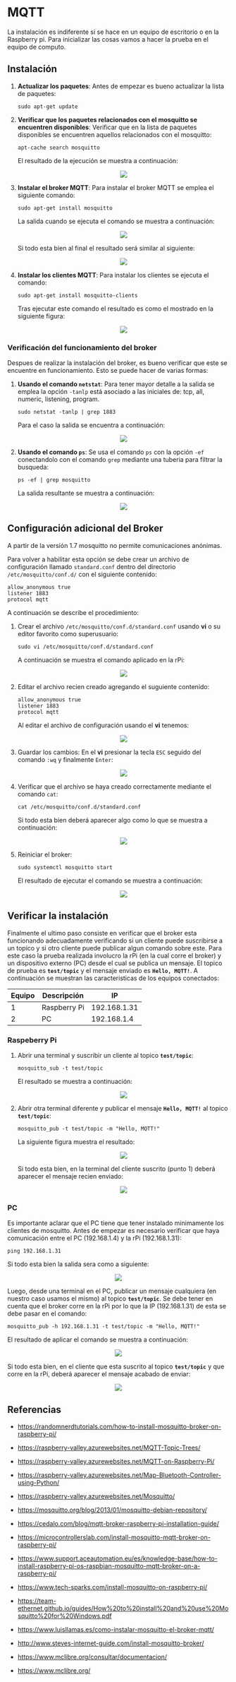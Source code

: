 # MQTT

La instalación es indiferente si se hace en un equipo de escritorio o en la Raspberry pi. Para inicializar las cosas vamos a hacer la prueba en el equipo de computo.

## Instalación

1. **Actualizar los paquetes**: Antes de empezar es bueno actualizar la lista de paquetes:
   
   ```
   sudo apt-get update
   ```

2. **Verificar que los paquetes relacionados con el mosquitto se encuentren disponibles**: Verificar que en la lista de paquetes disponibles se encuentren aquellos relacionados con el mosquitto:

   ```
   apt-cache search mosquitto
   ```

   El resultado de la ejecución se muestra a continuación:

   <p align = "center">
   <img src = "mqtt-1.png">
   </p> 

3. **Instalar el broker MQTT**: Para instalar el broker MQTT se emplea el siguiente comando:
   
   ```
   sudo apt-get install mosquitto
   ```
   
   La salida cuando se ejecuta el comando se muestra a continuación:

   <p align = "center">
   <img src = "mqtt-2.png">
   </p> 

   Si todo esta bien al final el resultado será similar al siguiente:

   <p align = "center">
   <img src = "mqtt-3.png">
   </p> 


4. **Instalar los clientes MQTT**: Para instalar los clientes se ejecuta el comando:
   
   ```
   sudo apt-get install mosquitto-clients
   ```

   Tras ejecutar este comando el resultado es como el mostrado en la siguiente figura:

   <p align = "center">
   <img src = "mqtt-3.png">
   </p> 


### Verificación del funcionamiento del broker

Despues de realizar la instalación del broker, es bueno verificar que este se encuentre en funcionamiento. Esto se puede hacer de varias formas:
1. **Usando el comando `netstat`**: Para tener mayor detalle a la salida se emplea la opción `-tanlp` está asociado a las iniciales de: tcp, all, numeric, listening, program.
   
   ```
   sudo netstat -tanlp | grep 1883
   ```
   
   Para el caso la salida se encuentra a continuación:

   <p align = "center">
   <img src = "mqtt-5.png">
   </p> 

2. **Usando el comando `ps`**: Se usa el comando `ps` con la opción `-ef` conectandolo con el comando `grep` mediante una tuberia para filtrar la busqueda:
   
   ```
   ps -ef | grep mosquitto
   ```
   
   La salida resultante se muestra a continuación:

   <p align = "center">
   <img src = "mqtt-6.png">
   </p> 

## Configuración adicional del Broker

A partir de la versión 1.7 mosquitto no permite comunicaciones anónimas. 

Para volver a habilitar esta opción se debe crear un archivo de configuración llamado `standard.conf` dentro del directorio `/etc/mosquitto/conf.d/` con el siguiente contenido:

```
allow_anonymous true
listener 1883
protocol mqtt
```

A continuación se describe el procedimiento:
1. Crear el archivo `/etc/mosquitto/conf.d/standard.conf` usando **vi** o su editor favorito como superusuario:
   
   ```
   sudo vi /etc/mosquitto/conf.d/standard.conf
   ```
   
   A continuación se muestra el comando aplicado en la rPi:

   <p align = "center">
   <img src = "mqtt-7a.png">
   </p> 

2. Editar el archivo recien creado agregando el suguiente contenido:
   
   ```
   allow_anonymous true
   listener 1883
   protocol mqtt
   ```

   Al editar el archivo de configuración usando el **vi** tenemos:

   <p align = "center">
   <img src = "mqtt-7b.png">
   </p> 

3. Guardar los cambios: En el **vi** presionar la tecla `ESC` seguido del comando `:wq` y finalmente `Enter`: 
   
   <p align = "center">
   <img src = "mqtt-7c.png">
   </p> 

4. Verificar que el archivo se haya creado correctamente mediante el comando `cat`: 

   ```
   cat /etc/mosquitto/conf.d/standard.conf
   ```
   
   Si todo esta bien deberá aparecer algo como lo que se muestra a continuación:

   <p align = "center">
   <img src = "mqtt-7d.png">
   </p> 

5. Reiniciar el broker:

   ```
   sudo systemctl mosquitto start
   ```

   El resultado de ejecutar el comando se muestra a continuación:

   <p align = "center">
   <img src = "mqtt-7e.png">
   </p> 


## Verificar la instalación

Finalmente el ultimo paso consiste en verificar que el broker esta funcionando adecuadamente verificando si un cliente puede suscribirse a un topico y si otro cliente puede publicar algun comando sobre este. Para este caso la prueba realizada involucro la rPi (en la cual corre el broker) y un dispositivo externo (PC) desde el cual se publica un mensaje. El topico de prueba es **`test/topic`** y el mensaje enviado es **`Hello, MQTT!`**. A continuación se muestran las caracteristicas de los equipos conectados:

|Equipo|Descripción|IP|
|--|--|--|
|1|Raspberry Pi|192.168.1.31|
|2|PC| 192.168.1.4|

### Raspeberry Pi

1. Abrir una terminal y suscribir un cliente al topico **`test/topic`**:
   
   ```
   mosquitto_sub -t test/topic
   ```

   El resultado se muestra a continuación:

   <p align = "center">
   <img src = "mqtt-8a.png">
   </p> 


2. Abrir otra terminal diferente y publicar el mensaje **`Hello, MQTT!`** al topico **`test/topic`**:
   
   ```
   mosquitto_pub -t test/topic -m "Hello, MQTT!"
   ```
   
   La siguiente figura muestra el resultado:

   <p align = "center">
   <img src = "mqtt-8b.png">
   </p> 

   Si todo esta bien, en la terminal del cliente suscrito (punto 1) deberá aparecer el mensaje recien enviado:

   <p align = "center">
   <img src = "mqtt-8c.png">
   </p> 


### PC

Es importante aclarar que el PC tiene que tener instalado minimamente los clientes de mosquitto. Antes de empezar es necesario verificar que haya comunicación entre el PC (192.168.1.4) y la rPi (192.168.1.31):

```
ping 192.168.1.31
```

Si todo esta bien la salida sera como a siguiente:

   <p align = "center">
   <img src = "test_ping.png">
   </p> 

Luego, desde una terminal en el PC, publicar un mensaje cualquiera (en nuestro caso usamos el mismo) al topico **`test/topic`**. Se debe tener en cuenta que el broker corre en la rPi por lo que la IP (192.168.1.31) de esta se debe pasar en el comando:


```
mosquitto_pub -h 192.168.1.31 -t test/topic -m "Hello, MQTT!"
```

El resultado de aplicar el comando se muestra a continuación:

<p align = "center">
<img src = "mqtt-8d.png">
</p> 

Si todo esta bien, en el cliente que esta suscrito al topico **`test/topic`** y que corre en la rPi, deberá aparecer el mensaje acabado de enviar:

<p align = "center">
<img src = "mqtt-8e.png">
</p> 

## Referencias

* https://randomnerdtutorials.com/how-to-install-mosquitto-broker-on-raspberry-pi/
* https://raspberry-valley.azurewebsites.net/MQTT-Topic-Trees/
* https://raspberry-valley.azurewebsites.net/MQTT-on-Raspberry-Pi/
* https://raspberry-valley.azurewebsites.net/Map-Bluetooth-Controller-using-Python/
* https://raspberry-valley.azurewebsites.net/Mosquitto/
* https://mosquitto.org/blog/2013/01/mosquitto-debian-repository/
  
* https://cedalo.com/blog/mqtt-broker-raspberry-pi-installation-guide/
* https://microcontrollerslab.com/install-mosquitto-mqtt-broker-on-raspberry-pi/
* https://www.support.aceautomation.eu/es/knowledge-base/how-to-install-raspberry-pi-os-raspbian-mosquitto-mqtt-broker-on-a-raspberry-pi/
* https://www.tech-sparks.com/install-mosquitto-on-raspberry-pi/
* https://team-ethernet.github.io/guides/How%20to%20install%20and%20use%20Mosquitto%20for%20Windows.pdf
* https://www.luisllamas.es/como-instalar-mosquitto-el-broker-mqtt/
* http://www.steves-internet-guide.com/install-mosquitto-broker/
* https://www.mclibre.org/consultar/documentacion/
* https://www.mclibre.org/
